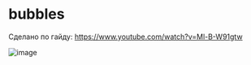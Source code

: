 # bubbles

Сделано по гайду: https://www.youtube.com/watch?v=Ml-B-W91gtw

![image](https://github.com/user-attachments/assets/dba58ee9-4e46-46c2-a7c5-35da567dc6b4)
